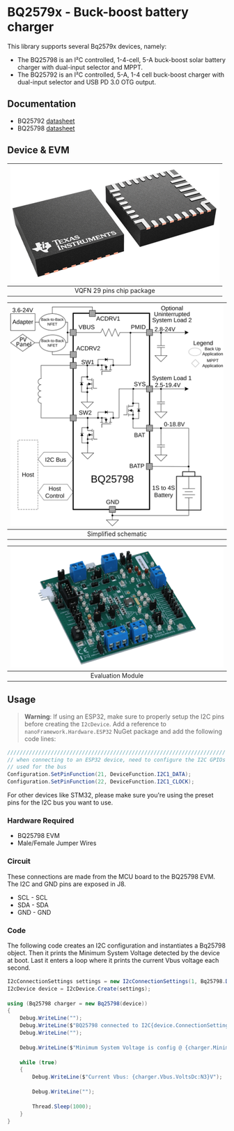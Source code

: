﻿# BQ2579x - Buck-boost battery charger

This library supports several Bq2579x devices, namely:

- The BQ25798 is an I²C controlled, 1-4-cell, 5-A buck-boost solar battery charger with dual-input selector and MPPT.
- The BQ25792 is an I²C controlled, 5-A, 1-4 cell buck-boost charger with dual-input selector and USB PD 3.0 OTG output.

## Documentation

- BQ25792 [datasheet](https://www.ti.com/lit/gpn/bq25792)
- BQ25798 [datasheet](https://www.ti.com/lit/gpn/bq25798)

## Device & EVM

| ![Sensor image](./29pins_package.png) |
|:--:|
| VQFN 29 pins chip package |

| ![Simplified schematic](./bq25798_schematic.svg) |
|:--:|
| Simplified schematic |

| ![Evaluation Module](./bq25798evm.png) |
|:--:|
| Evaluation Module |

## Usage

>**Warning**: If using an ESP32, make sure to properly setup the I2C pins before creating the `I2cDevice`. Add a reference to  `nanoFramework.Hardware.ESP32` NuGet package and add the following code lines:

```csharp
//////////////////////////////////////////////////////////////////////
// when connecting to an ESP32 device, need to configure the I2C GPIOs
// used for the bus
Configuration.SetPinFunction(21, DeviceFunction.I2C1_DATA);
Configuration.SetPinFunction(22, DeviceFunction.I2C1_CLOCK);
```

For other devices like STM32, please make sure you're using the preset pins for the I2C bus you want to use.

### Hardware Required

- BQ25798 EVM
- Male/Female Jumper Wires

### Circuit

These connections are made from the MCU board to the BQ25798 EVM. The I2C and GND pins are exposed in J8.

- SCL - SCL
- SDA - SDA
- GND - GND

### Code

The following code creates an I2C configuration and instantiates a Bq25798 object. Then it prints the Minimum System Voltage detected by the device at boot. Last it enters a loop where it prints the current Vbus voltage each second.

```csharp
I2cConnectionSettings settings = new I2cConnectionSettings(1, Bq25798.DefaultI2cAddress);
I2cDevice device = I2cDevice.Create(settings);

using (Bq25798 charger = new Bq25798(device))
{
    Debug.WriteLine("");
    Debug.WriteLine($"BQ25798 connected to I2C{device.ConnectionSettings.BusId}");
    Debug.WriteLine("");

    Debug.WriteLine($"Minimum System Voltage is config @ {charger.MinimalSystemVoltage.VoltsDc:N3}V");

    while (true)
    {
        Debug.WriteLine($"Current Vbus: {charger.Vbus.VoltsDc:N3}V");

        Debug.WriteLine("");

        Thread.Sleep(1000);
    }
}
```
